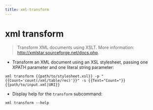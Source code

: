 ```yaml
---
title: xml-transform
---
```

# xml transform

> Transform XML documents using XSLT.
> More information: <http://xmlstar.sourceforge.net/docs.php>.

- Transform an XML document using an XSL stylesheet, passing one XPATH parameter and one literal string parameter:

`xml transform {{path/to/stylesheet.xsl}} -p "{{Count='count(/xml/table/rec)'}}" -s {{Text="Count="}} {{path/to/input.xml|URI}}`

- Display help for the `transform` subcommand:

`xml transform --help`
